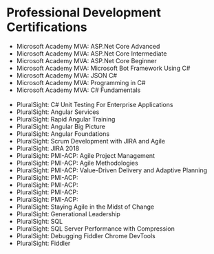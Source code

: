 # Professional Development Certifications</br>


* Microsoft Academy MVA: ASP.Net Core Advanced </br>
* Microsoft Academy MVA: ASP.Net Core Intermediate </br>
* Microsoft Academy MVA: ASP.Net Core Beginner </br>
* Microsoft Academy MVA: Microsoft Bot Framework Using C# </br>
* Microsoft Academy MVA: JSON C# </br>
* Microsoft Academy MVA: Programming in C# </br>
* Microsoft Academy MVA: C# Fundamentals </br></br>
* PluralSight: C# Unit Testing For Enterprise Applications </br>
* PluralSight: Angular Services </br>
* PluralSight: Rapid Angular Training </br>
* PluralSight: Angular Big Picture </br>
* PluralSight: Angular Foundations </br>
* PluralSight: Scrum Development with JIRA and Agile </br>
* PluralSight: JIRA 2018 </br>
* PluralSight: PMI-ACP: Agile Project Management </br>
* PluralSight: PMI-ACP: Agile Methodologies </br>
* PluralSight: PMI-ACP: Value-Driven Delivery and Adaptive Planning </br>
* PluralSight: PMI-ACP:  </br>
* PluralSight: PMI-ACP:  </br>
* PluralSight: PMI-ACP:  </br>
* PluralSight: PMI-ACP:  </br>
* PluralSight: Staying Agile in the Midst of Change </br>
* PluralSight: Generational Leadership </br>
* PluralSight: SQL </br>
* PluralSight: SQL Server Performance with Compression</br>
* PluralSight: Debugging Fiddler Chrome DevTools </br>
* PluralSight: Fiddler </br>


